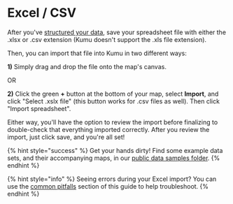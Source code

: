 # Excel / CSV

After you've [structured your data](import.md), save your spreadsheet file with either the .xlsx or .csv extension (Kumu doesn't support the .xls file extension).

Then, you can import that file into Kumu in two different ways:

**1)** Simply drag and drop the file onto the map's canvas.

OR

**2)** Click the green **+** button at the bottom of your map, select **Import**, and click "Select .xslx file" (this button works for .csv files as well). Then click "Import spreadsheet".&#x20;

Either way, you'll have the option to review the import before finalizing to double-check that everything imported correctly. After you review the import, just click save, and you're all set!

{% hint style="success" %}
Get your hands dirty! Find some example data sets, and their accompanying maps, in our [public data samples folder](https://drive.google.com/drive/folders/1\_xoIFJ2snCcxta1Fw8AwrxWCe5YlKXCW?usp=sharing).&#x20;
{% endhint %}

{% hint style="info" %}
Seeing errors during your Excel import? You can use the [common pitfalls](import.md#common-pitfalls) section of this guide to help troubleshoot.
{% endhint %}
